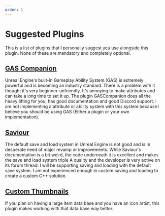 ```yaml
---
order: 1
---
```


# Suggested Plugins

This is a list of plugins that I personally suggest you use alongside this plugin. None of these are mandatory and completely optional.

## <a href="https://www.unrealengine.com/marketplace/en-US/product/gas-companion" target="_blank">**GAS Companion**</a>
Unreal Engine's built-in Gameplay Ability System (GAS) is extremely powerful and is becoming an industry standard. There is a problem with it though; it's very beginner-unfriendly. It's annoying to make attributes and can take a long time to set it up. The plugin GASCompanion does all the heavy lifting for you, has good documentation and good Discord support. I am not implementing a attribute or ability system with this system because I believe you should be using GAS (Either a plugin or your own implementation).

## <a href="https://www.unrealengine.com/marketplace/en-US/product/savior" target="_blank">**Saviour**</a>
The default save and load system in Unreal Engine is not good and is in desperate need of major revamp or improvements. While Saviour's documentation is a bit weird, the code underneath it is excellent and makes the save and load system triple A quality and the developer is very active on its forum thread.
I will be supporting saving and loading with the default save system. I am not experienced enough in custom saving and loading to create a custom C++ solution.

## <a href="https://www.unrealengine.com/marketplace/en-US/product/custom-thumbnails" target="_blank">**Custom Thumbnails**</a>
If you plan on having a large item data base and you have an icon artist, this plugin makes working with that data base way better.